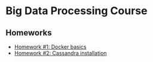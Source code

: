 # Big Data Processing Course

## Homeworks
* [Homework #1: Docker basics](https://github.com/sophmintaii/big-data-processing-course/tree/hw1-docker-basics)
* [Homework #2: Cassandra installation](https://github.com/sophmintaii/big-data-processing-course/tree/hw2-cassandra-installation)

